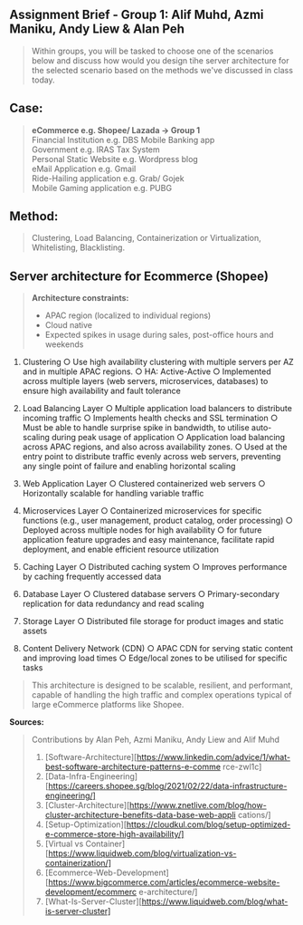 ## Assignment Brief - Group 1: Alif Muhd, Azmi Maniku, Andy Liew & Alan Peh
> Within groups, you will be tasked to choose one of the scenarios below and discuss how would you design tihe server architecture for the selected scenario based on the methods we've discussed in class today.

## Case:
>    **eCommerce e.g. Shopee/ Lazada -> Group 1**  
>    Financial Institution e.g. DBS Mobile Banking app  
>    Government e.g. IRAS Tax System  
>    Personal Static Website e.g. Wordpress blog  
>    eMail Application e.g. Gmail  
>    Ride-Hailing application e.g. Grab/ Gojek  
>    Mobile Gaming application e.g. PUBG  

## Method:
>    Clustering, Load Balancing, Containerization or Virtualization, Whitelisting, Blacklisting.  

## **Server architecture for Ecommerce (Shopee)**
> **Architecture constraints:**  
> -   APAC region (localized to individual regions)  
> -   Cloud native  
> -   Expected spikes in usage during sales, post-office hours and weekends  

1.  Clustering
    ○ Use high availability clustering with multiple servers per AZ and in multiple APAC regions.
    ○ HA: Active-Active
    ○ Implemented across multiple layers (web servers, microservices, databases) to ensure high availability and fault tolerance   

2.  Load Balancing Layer
    ○ Multiple application load balancers to distribute incoming traffic
    ○ Implements health checks and SSL termination
    ○ Must be able to handle surprise spike in bandwidth, to utilise auto-scaling during peak usage of application
    ○ Application load balancing across APAC regions, and also across availability zones.
    ○ Used at the entry point to distribute traffic evenly across web servers, preventing any single point of failure and enabling horizontal scaling   

3.  Web Application Layer
    ○ Clustered containerized web servers
    ○ Horizontally scalable for handling variable traffic   

4. Microservices Layer
    ○ Containerized microservices for specific functions (e.g., user management, product catalog, order processing)
    ○ Deployed across multiple nodes for high availability
    ○ for future application feature upgrades and easy maintenance, facilitate rapid deployment, and enable efficient resource utilization   

5.  Caching Layer
    ○ Distributed caching system
    ○ Improves performance by caching frequently accessed data   

6.  Database Layer
    ○ Clustered database servers
    ○ Primary-secondary replication for data redundancy and read scaling   

7.  Storage Layer
    ○ Distributed file storage for product images and static assets   

8.  Content Delivery Network (CDN)
    ○ APAC CDN for serving static content and improving load times
    ○ Edge/local zones to be utilised for specific tasks   

> This architecture is designed to be scalable, resilient, and performant, capable of handling the high traffic and complex operations typical of large eCommerce platforms like Shopee.     

**Sources:**  
> Contributions by Alan Peh, Azmi Maniku, Andy Liew and Alif Muhd  
> 1. [Software-Architecture][https://www.linkedin.com/advice/1/what-best-software-architecture-patterns-e-comme
rce-zwl1c]  
> 2. [Data-Infra-Engineering][https://careers.shopee.sg/blog/2021/02/22/data-infrastructure-engineering/]  
> 3. [Cluster-Architecture][https://www.znetlive.com/blog/how-cluster-architecture-benefits-data-base-web-appli
cations/]  
> 4. [Setup-Optimization][https://cloudkul.com/blog/setup-optimized-e-commerce-store-high-availability/]  
> 5. [Virtual vs Container][https://www.liquidweb.com/blog/virtualization-vs-containerization/]  
> 6. [Ecommerce-Web-Development][https://www.bigcommerce.com/articles/ecommerce-website-development/ecommerc
e-architecture/]  
> 7. [What-Is-Server-Cluster][https://www.liquidweb.com/blog/what-is-server-cluster]


